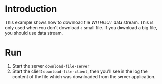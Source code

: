 # Introduction
This example shows how to download file *WITHOUT* data stream.
This is only used when you don't download a small file.
If you download a big file, you should use data stream.

# Run
1. Start the server `download-file-server`
2. Start the client `download-file-client`, 
then you'll see in the log the content of the file which was downloaded from the server application.
